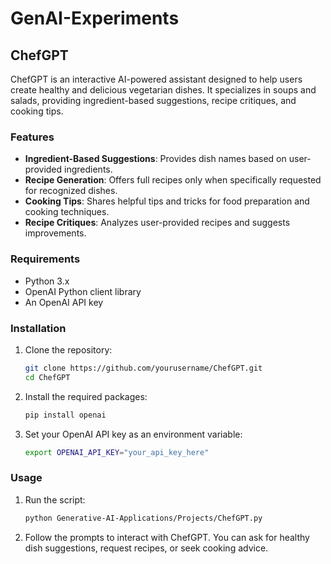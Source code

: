 # GenAI-Experiments

## ChefGPT

ChefGPT is an interactive AI-powered assistant designed to help users create healthy and delicious vegetarian dishes. It specializes in soups and salads, providing ingredient-based suggestions, recipe critiques, and cooking tips.

### Features

- **Ingredient-Based Suggestions**: Provides dish names based on user-provided ingredients.
- **Recipe Generation**: Offers full recipes only when specifically requested for recognized dishes.
- **Cooking Tips**: Shares helpful tips and tricks for food preparation and cooking techniques.
- **Recipe Critiques**: Analyzes user-provided recipes and suggests improvements.

### Requirements

- Python 3.x
- OpenAI Python client library
- An OpenAI API key

### Installation

1. Clone the repository:
   ```bash
   git clone https://github.com/yourusername/ChefGPT.git
   cd ChefGPT
   ```

2. Install the required packages:
   ```bash
   pip install openai
   ```

3. Set your OpenAI API key as an environment variable:
   ```bash
   export OPENAI_API_KEY="your_api_key_here"
   ```

### Usage

1. Run the script:
   ```bash
   python Generative-AI-Applications/Projects/ChefGPT.py
   ```

2. Follow the prompts to interact with ChefGPT. You can ask for healthy dish suggestions, request recipes, or seek cooking advice.


